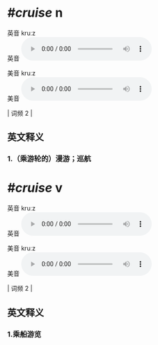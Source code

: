 # ***\#cruise*** n
英音 kruːz  
英音
<audio src="./media/cruise1.aac" controls="controls"></audio>

美音 kruːz  
美音
<audio src="./media/cruise2.aac" controls="controls"></audio>



| 词频 2 |  

英文释义
---
### 1.**（乘游轮的）漫游；巡航**  


# ***\#cruise*** v
英音 kruːz  
英音
<audio src="./media/cruise1.aac" controls="controls"></audio>

美音 kruːz  
美音
<audio src="./media/cruise2.aac" controls="controls"></audio>



| 词频 2 |  

英文释义
---
### 1.**乘船游览**  


